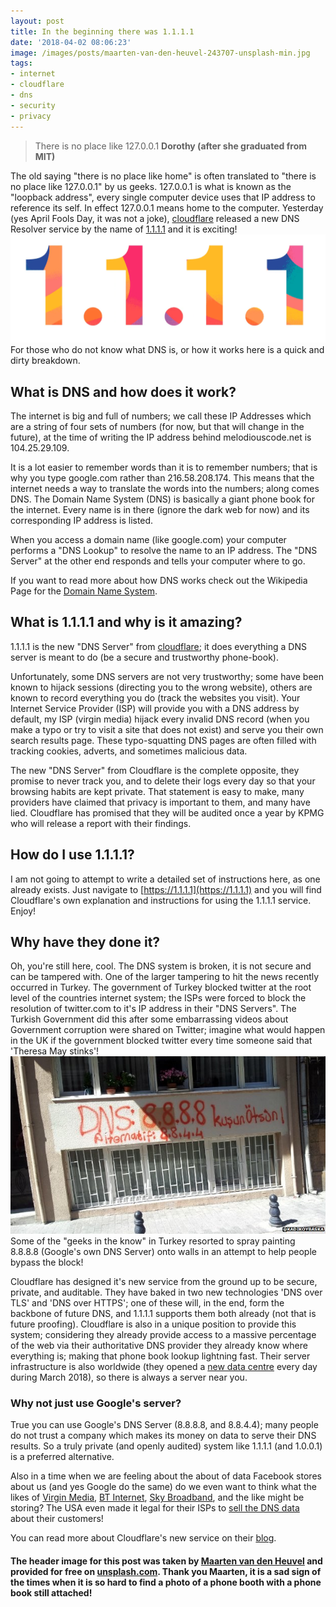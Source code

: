 ```yaml
---
layout: post
title: In the beginning there was 1.1.1.1
date: '2018-04-02 08:06:23'
image: /images/posts/maarten-van-den-heuvel-243707-unsplash-min.jpg
tags:
- internet
- cloudflare
- dns
- security
- privacy
---
```


>There is no place like 127.0.0.1
>**Dorothy (after she graduated from MIT)**

The old saying "there is no place like home" is often translated to "there is no place like 127.0.0.1" by us geeks. 127.0.0.1 is what is known as the "loopback address", every single computer device uses that IP address to reference its self. In effect 127.0.0.1 means home to the computer. Yesterday (yes April Fools Day, it was not a joke), [cloudflare](https://cloudflare.com) released a new DNS Resolver service by the name of [1.1.1.1](https://1.1.1.1) and it is exciting! 
![1111-1](/images/content/1111-1.png)
For those who do not know what DNS is, or how it works here is a quick and dirty breakdown.
## What is DNS and how does it work?
The internet is big and full of numbers; we call these IP Addresses which are a string of four sets of numbers (for now, but that will change in the future), at the time of writing the IP address behind melodiouscode.net is 104.25.29.109.

It is a lot easier to remember words than it is to remember numbers; that is why you type google.com rather than 216.58.208.174. This means that the internet needs a way to translate the words into the numbers; along comes DNS. The Domain Name System (DNS) is basically a giant phone book for the internet. Every name is in there (ignore the dark web for now) and its corresponding IP address is listed.

When you access a domain name (like google.com) your computer performs a "DNS Lookup" to resolve the name to an IP address. The "DNS Server" at the other end responds and tells your computer where to go.

If you want to read more about how DNS works check out the Wikipedia Page for the [Domain Name System](https://en.wikipedia.org/wiki/Domain_Name_System).

## What is 1.1.1.1 and why is it amazing?
1.1.1.1 is the new "DNS Server" from [cloudflare](https://cloudflare.com); it does everything a DNS server is meant to do (be a secure and trustworthy phone-book).

Unfortunately, some DNS servers are not very trustworthy; some have been known to hijack sessions (directing you to the wrong website), others are known to record everything you do (track the websites you visit). Your Internet Service Provider (ISP) will provide you with a DNS address by default, my ISP (virgin media) hijack every invalid DNS record (when you make a typo or try to visit a site that does not exist) and serve you their own search results page. These typo-squatting DNS pages are often filled with tracking cookies, adverts, and sometimes malicious data.

The new "DNS Server" from Cloudflare is the complete opposite, they promise to never track you, and to delete their logs every day so that your browsing habits are kept private. That statement is easy to make, many providers have claimed that privacy is important to them, and many have lied. Cloudflare has promised that they will be audited once a year by KPMG who will release a report with their findings.

## How do I use 1.1.1.1?
I am not going to attempt to write a detailed set of instructions here, as one already exists. Just navigate to [https://1.1.1.1](https://1.1.1.1) and you will find Cloudflare's own explanation and instructions for using the 1.1.1.1 service. Enjoy!

## Why have they done it?
Oh, you're still here, cool. The DNS system is broken, it is not secure and can be tampered with. One of the larger tampering to hit the news recently occurred in Turkey. The government of Turkey blocked twitter at the root level of the countries internet system; the ISPs were forced to block the resolution of twitter.com to it's IP address in their "DNS Servers". The Turkish Government did this after some embarrassing videos about Government corruption were shared on Twitter; imagine what would happen in the UK if the government blocked twitter every time someone said that 'Theresa May stinks'!
![8888-min](/images/content/8888-min.jpg)
Some of the "geeks in the know" in Turkey resorted to spray painting 8.8.8.8 (Google's own DNS Server) onto walls in an attempt to help people bypass the block!

Cloudflare has designed it's new service from the ground up to be secure, private, and auditable. They have baked in two new technologies 'DNS over TLS' and 'DNS over HTTPS'; one of these will, in the end, form the backbone of future DNS, and 1.1.1.1 supports them both already (not that is future proofing). Cloudflare is also in a unique position to provide this system; considering they already provide access to a massive percentage of the web via their authoritative DNS provider they already know where everything is; making that phone book lookup lightning fast. Their server infrastructure is also worldwide (they opened a [new data centre](https://blog.cloudflare.com/tag/data-center/) every day during March 2018), so there is always a server near you.

### Why not just use Google's server?
True you can use Google's DNS Server (8.8.8.8, and 8.8.4.4); many people do not trust a company which makes its money on data to serve their DNS results. So a truly private (and openly audited) system like 1.1.1.1 (and 1.0.0.1) is a preferred alternative.

Also in a time when we are feeling about the about of data Facebook stores about us (and yes Google do the same) do we even want to think what the likes of [Virgin Media](https://www.virginmedia.com), [BT Internet](https://bt.com), [Sky Broadband](https://sky.com), and the like might be storing? The USA even made it legal for their ISPs to [sell the DNS data](https://arstechnica.com/information-technology/2017/03/how-isps-can-sell-your-web-history-and-how-to-stop-them/) about their customers! 

You can read more about Cloudflare's new service on their [blog](https://blog.cloudflare.com/announcing-1111/).

#### The header image for this post was taken by [Maarten van den Heuvel](https://unsplash.com/@mvdheuvel) and provided for free on [unsplash.com](https://unsplash.com). Thank you Maarten, it is a sad sign of the times when it is so hard to find a photo of a phone booth with a phone book still attached!